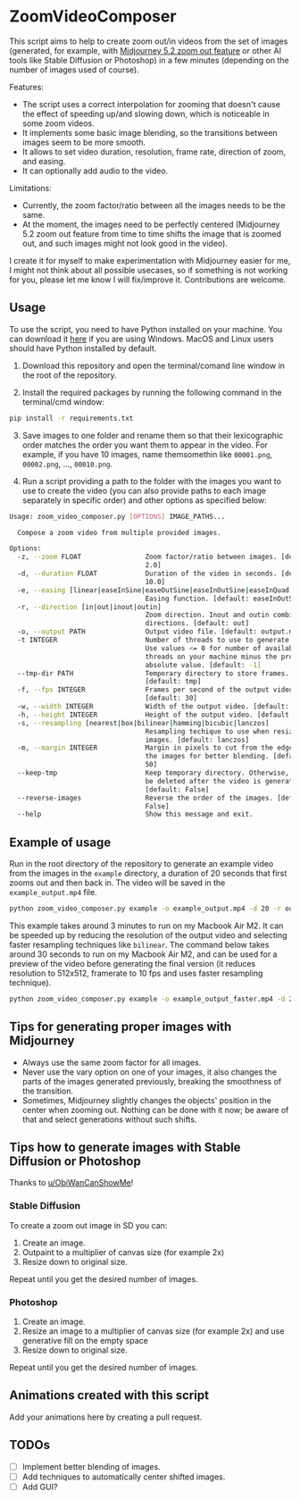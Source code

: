 # ZoomVideoComposer

This script aims to help to create zoom out/in videos from the set of images (generated, for example, with [Midjourney 5.2 zoom out feature](https://docs.midjourney.com/docs/zoom-out) or other AI tools like Stable Diffusion or Photoshop) in a few minutes (depending on the number of images used of course).

Features:
- The script uses a correct interpolation for zooming that doesn't cause the effect of speeding up/and slowing down, which is noticeable in some zoom videos.
- It implements some basic image blending, so the transitions between images seem to be more smooth.
- It allows to set video duration, resolution, frame rate, direction of zoom, and easing.
- It can optionally add audio to the video.

Limitations:
- Currently, the zoom factor/ratio between all the images needs to be the same.
- At the moment, the images need to be perfectly centered (Midjourney 5.2 zoom out feature from time to time shifts the image that is zoomed out, and such images might not look good in the video).


I create it for myself to make experimentation with Midjourney easier for me, I might not think about all possible usecases, so if something is not working for you, please let me know I will fix/improve it. Contributions are welcome.


## Usage

To use the script, you need to have Python installed on your machine. 
You can download it [here](https://www.python.org/downloads/) if you are using Windows. 
MacOS and Linux users should have Python installed by default.

1. Download this repository and open the terminal/comand line window in the root of the repository.

2. Install the required packages by running the following command in the terminal/cmd window:
```bash
pip install -r requirements.txt
```

3. Save images to one folder and rename them so that their lexicographic order matches the order you want them to appear in the video. For example, if you have 10 images, name themsomethin like `00001.png`, `00002.png`, ..., `00010.png`.

4. Run a script providing a path to the folder with the images you want to use to create the video (you can also provide paths to each image separately in specific order) and other options as specified below: 
```bash
Usage: zoom_video_composer.py [OPTIONS] IMAGE_PATHS...

  Compose a zoom video from multiple provided images.

Options:
  -z, --zoom FLOAT                Zoom factor/ratio between images. [default:
                                  2.0]
  -d, --duration FLOAT            Duration of the video in seconds. [default:
                                  10.0]
  -e, --easing [linear|easeInSine|easeOutSine|easeInOutSine|easeInQuad|easeOutQuad|easeInOutQuad|easeInCubic|easeOutCubic|easeInOutCubic]
                                  Easing function. [default: easeInOutSine]
  -r, --direction [in|out|inout|outin]
                                  Zoom direction. Inout and outin combine both
                                  directions. [default: out]
  -o, --output PATH               Output video file. [default: output.mp4]
  -t INTEGER                      Number of threads to use to generate frames.
                                  Use values <= 0 for number of available
                                  threads on your machine minus the provided
                                  absolute value. [default: -1]
  --tmp-dir PATH                  Temporary directory to store frames.
                                  [default: tmp]
  -f, --fps INTEGER               Frames per second of the output video.
                                  [default: 30]
  -w, --width INTEGER             Width of the output video. [default: 1024]
  -h, --height INTEGER            Height of the output video. [default: 1024]
  -s, --resampling [nearest|box|bilinear|hamming|bicubic|lanczos]
                                  Resampling techique to use when resizing
                                  images. [default: lanczos]
  -m, --margin INTEGER            Margin in pixels to cut from the edges of
                                  the images for better blending. [default:
                                  50]
  --keep-tmp                      Keep temporary directory. Otherwise, it will
                                  be deleted after the video is generated.
                                  [default: False]
  --reverse-images                Reverse the order of the images. [default:
                                  False]
  --help                          Show this message and exit.
```


## Example of usage

Run in the root directory of the repository to generate an example video from the images in the `example` directory, a duration of 20 seconds that first zooms out and then back in. The video will be saved in the `example_output.mp4` file.

```bash
python zoom_video_composer.py example -o example_output.mp4 -d 20 -r outin -e easeInOutSine
```

This example takes around 3 minutes to run on my Macbook Air M2. It can be speeded up by reducing the resolution of the output video and selecting faster resampling techniques like `bilinear`. The command below takes around 30 seconds to run on my Macbook Air M2, and can be used for a preview of the video before generating the final version (it reduces resolution to 512x512, framerate to 10 fps and uses faster resampling technique).

```bash
python zoom_video_composer.py example -o example_output_faster.mp4 -d 20 -r outin -e easeInOutSine -f 10 -w 512 -h 512 -s bilinear
```



## Tips for generating proper images with Midjourney

- Always use the same zoom factor for all images.
- Never use the vary option on one of your images, it also changes the parts of the images generated previously, breaking the smoothness of the transition.
- Sometimes, Midjourney slightly changes the objects' position in the center when zooming out. Nothing can be done with it now; be aware of that and select generations without such shifts.

## Tips how to generate images with Stable Diffusion or Photoshop
Thanks to [u/ObiWanCanShowMe](https://www.reddit.com/user/ObiWanCanShowMe/)!

### Stable Diffusion

To create a zoom out image in SD you can:
1. Create an image.
2. Outpaint to a multiplier of canvas size (for example 2x)
3. Resize down to original size.

Repeat until you get the desired number of images.


### Photoshop
1. Create an image.
2. Resize an image to a multiplier of canvas size (for example 2x) and use generative fill on the empty space
3. Resize down to original size.

Repeat until you get the desired number of images.



## Animations created with this script



Add your animations here by creating a pull request.



## TODOs

- [ ] Implement better blending of images.
- [ ] Add techniques to automatically center shifted images.
- [ ] Add GUI?